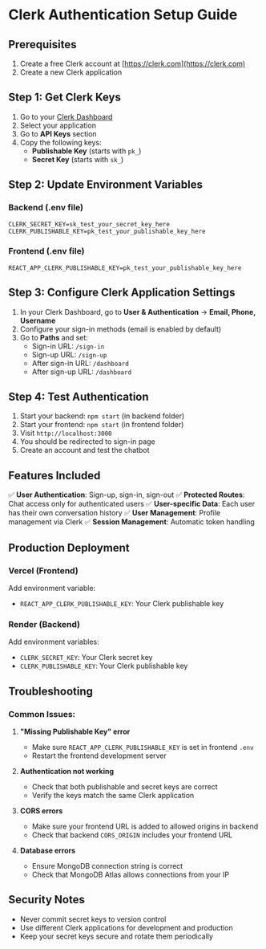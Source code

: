 # Clerk Authentication Setup Guide

## Prerequisites
1. Create a free Clerk account at [https://clerk.com](https://clerk.com)
2. Create a new Clerk application

## Step 1: Get Clerk Keys

1. Go to your [Clerk Dashboard](https://dashboard.clerk.com)
2. Select your application
3. Go to **API Keys** section
4. Copy the following keys:
   - **Publishable Key** (starts with `pk_`)
   - **Secret Key** (starts with `sk_`)

## Step 2: Update Environment Variables

### Backend (.env file)
```properties
CLERK_SECRET_KEY=sk_test_your_secret_key_here
CLERK_PUBLISHABLE_KEY=pk_test_your_publishable_key_here
```

### Frontend (.env file)
```properties
REACT_APP_CLERK_PUBLISHABLE_KEY=pk_test_your_publishable_key_here
```

## Step 3: Configure Clerk Application Settings

1. In your Clerk Dashboard, go to **User & Authentication** → **Email, Phone, Username**
2. Configure your sign-in methods (email is enabled by default)
3. Go to **Paths** and set:
   - Sign-in URL: `/sign-in`
   - Sign-up URL: `/sign-up` 
   - After sign-in URL: `/dashboard`
   - After sign-up URL: `/dashboard`

## Step 4: Test Authentication

1. Start your backend: `npm start` (in backend folder)
2. Start your frontend: `npm start` (in frontend folder)
3. Visit `http://localhost:3000`
4. You should be redirected to sign-in page
5. Create an account and test the chatbot

## Features Included

✅ **User Authentication**: Sign-up, sign-in, sign-out
✅ **Protected Routes**: Chat access only for authenticated users
✅ **User-specific Data**: Each user has their own conversation history
✅ **User Management**: Profile management via Clerk
✅ **Session Management**: Automatic token handling

## Production Deployment

### Vercel (Frontend)
Add environment variable:
- `REACT_APP_CLERK_PUBLISHABLE_KEY`: Your Clerk publishable key

### Render (Backend)
Add environment variables:
- `CLERK_SECRET_KEY`: Your Clerk secret key
- `CLERK_PUBLISHABLE_KEY`: Your Clerk publishable key

## Troubleshooting

### Common Issues:

1. **"Missing Publishable Key" error**
   - Make sure `REACT_APP_CLERK_PUBLISHABLE_KEY` is set in frontend `.env`
   - Restart the frontend development server

2. **Authentication not working**
   - Check that both publishable and secret keys are correct
   - Verify the keys match the same Clerk application

3. **CORS errors**
   - Make sure your frontend URL is added to allowed origins in backend
   - Check that backend `CORS_ORIGIN` includes your frontend URL

4. **Database errors**
   - Ensure MongoDB connection string is correct
   - Check that MongoDB Atlas allows connections from your IP

## Security Notes

- Never commit secret keys to version control
- Use different Clerk applications for development and production
- Keep your secret keys secure and rotate them periodically
